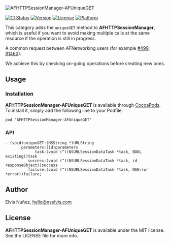 ![AFHTTPSessionManager-AFUniqueGET](https://github.com/NSElvis/Kipu/blob/master/Images/logo.png)

[![CI Status](http://img.shields.io/travis/NSElvis/AFHTTPSessionManager-AFUniqueGET.svg?style=flat)](https://travis-ci.org/NSElvis/AFHTTPSessionManager-AFUniqueGET)
[![Version](https://img.shields.io/cocoapods/v/AFHTTPSessionManager-AFUniqueGET.svg?style=flat)](http://cocoadocs.org/docsets/AFHTTPSessionManager-AFUniqueGET)
[![License](https://img.shields.io/cocoapods/l/AFHTTPSessionManager-AFUniqueGET.svg?style=flat)](http://cocoadocs.org/docsets/AFHTTPSessionManager-AFUniqueGET)
[![Platform](https://img.shields.io/cocoapods/p/AFHTTPSessionManager-AFUniqueGET.svg?style=flat)](http://cocoadocs.org/docsets/AFHTTPSessionManager-AFUniqueGET)

This category adds the `uniqueGET` method to **AFHTTPSessionManager**, which is useful if you want to avoid making multiple calls at the same resource if the operation is still in progress.

A common request between AFNetworking users (for example [#499](https://github.com/AFNetworking/AFNetworking/issues/499), [#1460](https://github.com/AFNetworking/AFNetworking/issues/1460)).

We achieve this by checking on-going operations before creating new ones.

## Usage

### Installation

**AFHTTPSessionManager-AFUniqueGET** is available through [CocoaPods](http://cocoapods.org). To install
it, simply add the following line to your Podfile:

`pod 'AFHTTPSessionManager-AFUniqueGET'`

### API

```objc
- (void)uniqueGET:(NSString *)URLString
       parameters:(id)parameters
             task:(void (^)(NSURLSessionDataTask *task, BOOL existing))task
          success:(void (^)(NSURLSessionDataTask *task, id responseObject))success
          failure:(void (^)(NSURLSessionDataTask *task, NSError *error))failure;
```

## Author

Elvis Nuñez, hello@nselvis.com

## License

**AFHTTPSessionManager-AFUniqueGET** is available under the MIT license. See the LICENSE file for more info.
